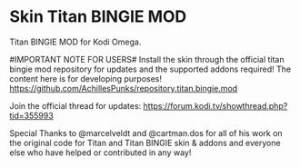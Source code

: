 # Skin Titan BINGIE MOD

Titan BINGIE MOD for Kodi Omega.

#IMPORTANT NOTE FOR USERS# 
Install the skin through the official titan bingie mod repository for updates and the supported addons required!
The content here is for developing purposes!
https://github.com/AchillesPunks/repository.titan.bingie.mod

Join the official thread for updates: https://forum.kodi.tv/showthread.php?tid=355993

Special Thanks to @marcelveldt and @cartman.dos for all of his work on the original code for Titan and Titan BINGIE skin & addons 
and everyone else who have helped or contributed in any way!
